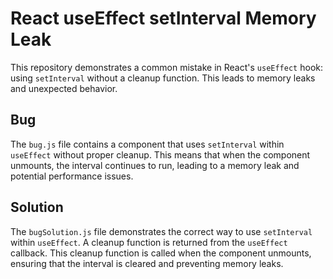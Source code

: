 # React useEffect setInterval Memory Leak

This repository demonstrates a common mistake in React's `useEffect` hook: using `setInterval` without a cleanup function. This leads to memory leaks and unexpected behavior.

## Bug
The `bug.js` file contains a component that uses `setInterval` within `useEffect` without proper cleanup.  This means that when the component unmounts, the interval continues to run, leading to a memory leak and potential performance issues.

## Solution
The `bugSolution.js` file demonstrates the correct way to use `setInterval` within `useEffect`. A cleanup function is returned from the `useEffect` callback. This cleanup function is called when the component unmounts, ensuring that the interval is cleared and preventing memory leaks.